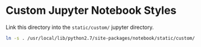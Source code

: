 # Custom Jupyter Notebook Styles

Link this directory into the `static/custom/` jupyter directory.

```sh
ln -s . /usr/local/lib/python2.7/site-packages/notebook/static/custom/
```

